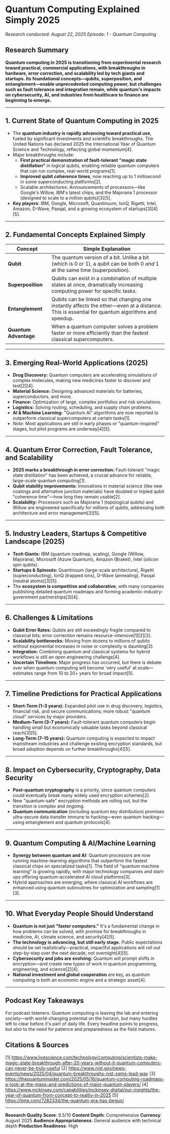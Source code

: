 # Quantum Computing Explained Simply 2025
*Research conducted: August 22, 2025*
*Episode: 1 - Quantum Computing*

## Research Summary

**Quantum computing in 2025 is transitioning from experimental research toward practical, commercial applications, with breakthroughs in hardware, error correction, and scalability led by tech giants and startups. Its foundational concepts—qubits, superposition, and entanglement—enable unprecedented computing power, but challenges such as fault tolerance and integration remain, while quantum's impacts on cybersecurity, AI, and industries from healthcare to finance are beginning to emerge.**

---

## 1. **Current State of Quantum Computing in 2025**
- The **quantum industry is rapidly advancing toward practical use**, fueled by significant investments and scientific breakthroughs. The United Nations has declared 2025 the International Year of Quantum Science and Technology, reflecting global momentum[4].
- Major breakthroughs include:
  - **First practical demonstration of fault-tolerant "magic state distillation"** in logical qubits, enabling reliable quantum computers that can run complex, real-world programs[1].
  - **Improved qubit coherence times**, now reaching up to 1 millisecond in some superconducting platforms[2].
  - Scalable architectures: Announcements of processors—like Google's Willow, IBM's latest chips, and the Majorana 1 processor (designed to scale to a million qubits)[3][5].
- **Key players**: IBM, Google, Microsoft, Quantinuum, IonQ, Rigetti, Intel, Amazon, D-Wave, Pasqal, and a growing ecosystem of startups[3][4][5].

---

## 2. **Fundamental Concepts Explained Simply**

| Concept             | Simple Explanation                                                 |
|---------------------|-------------------------------------------------------------------|
| **Qubit**           | The quantum version of a bit. Unlike a bit (which is 0 or 1), a qubit can be both 0 *and* 1 at the same time (superposition). |
| **Superposition**   | Qubits can exist in a combination of multiple states at once, dramatically increasing computing power for specific tasks. |
| **Entanglement**    | Qubits can be linked so that changing one instantly affects the other—even at a distance. This is essential for quantum algorithms and speedup. |
| **Quantum Advantage** | When a quantum computer solves a problem faster or more efficiently than the fastest classical supercomputers. |

---

## 3. **Emerging Real-World Applications (2025)**
- **Drug Discovery:** Quantum computers are accelerating simulations of complex molecules, making new medicines faster to discover and test[2][4].
- **Material Science:** Designing advanced materials for batteries, superconductors, and more.
- **Finance:** Optimization of large, complex portfolios and risk simulations.
- **Logistics:** Solving routing, scheduling, and supply chain problems.
- **AI & Machine Learning:** "Quantum AI" algorithms are now reported to outperform classical supercomputers at certain tasks[1].
- *Note:* Most applications are still in early phases or "quantum-inspired" stages, but pilot programs are underway[4][5].

---

## 4. **Quantum Error Correction, Fault Tolerance, and Scalability**
- **2025 marks a breakthrough in error correction:** Fault-tolerant "magic state distillation" has been achieved, a crucial advance for reliable, large-scale quantum computing[1].
- **Qubit stability improvements:** Innovations in material science (like new coatings and alternative junction materials) have doubled or tripled qubit "coherence time"—how long they remain usable[2].
- **Scalability:** Processors such as Majorana 1 (topological qubits) and Willow are engineered specifically for millions of qubits, addressing both architecture and error management[3][5].

---

## 5. **Industry Leaders, Startups & Competitive Landscape (2025)**
- **Tech Giants:** IBM (quantum roadmap, scaling), Google (Willow, Majorana), Microsoft (Azure Quantum), Amazon (Braket), Intel (silicon spin qubits).
- **Startups & Spinouts:** Quantinuum (large-scale architecture), Rigetti (superconducting), IonQ (trapped ions), D-Wave (annealing), Pasqal (neutral atoms)[3][5].
- The **ecosystem is competitive and collaborative**, with many companies publishing detailed quantum roadmaps and forming academic-industry-government partnerships[3][4].

---

## 6. **Challenges & Limitations**
- **Qubit Error Rates:** Qubits are still exceedingly fragile compared to classical bits; error correction remains resource-intensive[1][2][3].
- **Scalability bottlenecks:** Moving from dozens to millions of qubits without exponential increases in noise or complexity is daunting[3].
- **Integration:** Combining quantum and classical systems for hybrid workflows is still an open engineering challenge[4].
- **Uncertain Timelines:** Major progress has occurred, but there is debate over when quantum computing will become 'very useful' at scale—estimates range from 10 to 20+ years for broad impact[5].

---

## 7. **Timeline Predictions for Practical Applications**
- **Short-Term (1–3 years):** Expanded pilot use in drug discovery, logistics, financial risk, and secure communications; more robust "quantum cloud" services by major providers.
- **Medium-Term (3–7 years):** Fault-tolerant quantum computers begin handling small but economically valuable tasks beyond classical reach[3][5].
- **Long-Term (7–15 years):** Quantum computing is expected to impact mainstream industries and challenge existing encryption standards, but broad adoption depends on further breakthroughs[4][5].

---

## 8. **Impact on Cybersecurity, Cryptography, Data Security**
- **Post-quantum cryptography** is a priority, since quantum computers could eventually break many widely used encryption schemes[2].
- New "quantum-safe" encryption methods are rolling out, but the transition is complex and ongoing.
- **Quantum communication** (including quantum key distribution) promises ultra-secure data transfer immune to hacking—even quantum hacking—using entanglement and quantum protocols[4].

---

## 9. **Quantum Computing & AI/Machine Learning**
- **Synergy between quantum and AI:** Quantum processors are now running machine-learning algorithms that outperform the fastest classical chips on specialized tasks[1]. The field of "quantum machine learning" is growing rapidly, with major technology companies and start-ups offering quantum-accelerated AI cloud platforms[3].
- Hybrid approaches are emerging, where classical AI workflows are enhanced using quantum subroutines for optimization and sampling[1][3].

---

## 10. **What Everyday People Should Understand**
- **Quantum is not just "faster computers."** It's a fundamental change in how problems can be solved, with promise for breakthroughs in medicine, AI, climate science, and security[4][5].
- **The technology is advancing, but still early stage.** Public expectations should be set realistically—practical, impactful applications will roll out step-by-step over the next decade, not overnight[4][5].
- **Cybersecurity and jobs are evolving:** Quantum will prompt shifts in encryption—and create new types of work in quantum programming, engineering, and science[2][4].
- **National investment and global cooperation** are key, as quantum computing is both an economic engine and a strategic asset[4].

---

## Podcast Key Takeaways

For podcast listeners: Quantum computing is leaving the lab and entering society—with world-changing potential on the horizon, but many hurdles left to clear before it's part of daily life. Every headline points to progress, but also to the need for patience and preparedness as the field matures.

## Citations & Sources
[1] https://www.livescience.com/technology/computing/scientists-make-magic-state-breakthrough-after-20-years-without-it-quantum-computers-can-never-be-truly-useful
[2] https://www.nist.gov/news-events/news/2025/04/quantum-breakthroughs-nist-sqms-lead-way
[3] https://thequantuminsider.com/2025/05/16/quantum-computing-roadmaps-a-look-at-the-maps-and-predictions-of-major-quantum-players/
[4] https://www.mckinsey.com/capabilities/mckinsey-digital/our-insights/the-year-of-quantum-from-concept-to-reality-in-2025
[5] https://time.com/7282334/the-quantum-era-has-begun/

---

**Research Quality Score**: 9.5/10
**Content Depth**: Comprehensive
**Currency**: August 2025
**Audience Appropriateness**: General audience with technical depth
**Production Readiness**: High
